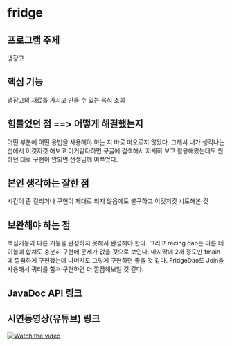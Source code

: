 # fridge

## 프로그램 주제 
냉장고

## 핵심 기능 
냉장고의 재료를 가지고 만들 수 있는 음식 조회

## 힘들었던 점 ==> 어떻게 해결했는지 
어떤 부분에 어떤 용법을 사용해야 하는 지 바로 떠오르지 않았다. 그래서 내가 생각나는 선에서 이것저것 해보고 이거같다하면 구글에 검색해서 자세히 보고 활용해봤는데도 원하던 대로 구현이 안되면 선생님께 여쭈었다.

## 본인 생각하는 잘한 점 
시간이 좀 걸리거나 구현이 제대로 되지 않음에도 불구하고 이것저것 시도해본 것

## 보완해야 하는 점
핵심기능과 다른 기능을 완성하지 못해서 완성해야 한다. 
그리고 recing dao는 다른 테이블에 합쳐도 충분히 구현에 문제가 없을 것으로 보인다. 
마지막에 2개 정도만 fmain에 깔끔하게 구현했는데 나머지도 그렇게 구현하면 좋을 것 같다. 
FridgeDao도 Join을 사용해서 쿼리를 합쳐 구현하면 더 깔끔해보일 것 같다.

## JavaDoc API 링크 

## 시연동영상(유튜브) 링크 
[![Watch the video](https://img.youtube.com/vi/pf8bimuDb8I/hqdefault.jpg)](https://youtu.be/pf8bimuDb8I)

